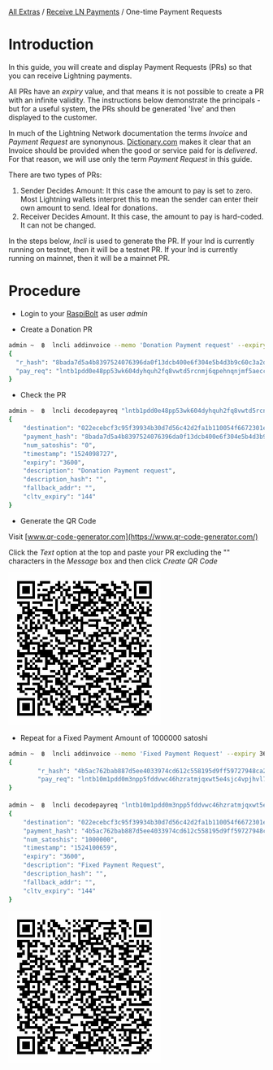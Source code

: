 [All Extras](README.md) / [Receive LN Payments](README.md#receive-ln-payments) / One-time Payment Requests

# Introduction #
In this guide, you will create and display Payment Requests (PRs) so that you can receive Lightning payments.

All PRs have an *expiry* value, and that means it is not possible to create a PR with an infinite validity. The instructions below demonstrate the principals - but for a useful system, the PRs should be generated 'live' and then displayed to the customer.

In much of the Lightning Network documentation the terms *Invoice* and *Payment Request* are synonynous. [Dictionary.com](http://www.dictionary.com/browse/invoice) makes it clear that an Invoice should be provided when the good or service paid for is *delivered*. For that reason, we will use only the term *Payment Request* in this guide.

There are two types of PRs:

1. Sender Decides Amount: It this case the amount to pay is set to zero. Most Lightning wallets interpret this to mean the sender can enter their own amount to send. Ideal for donations.
1. Receiver Decides Amount. It this case, the amount to pay is hard-coded. It can not be changed. 

In the steps below, *lncli* is used to generate the PR. If your lnd is currently running on testnet, then it will be a testnet PR. If your lnd is currently running on mainnet, then it will be a mainnet PR.

# Procedure #

* Login to your [RaspiBolt](https://github.com/Stadicus/guides/blob/master/raspibolt/README.md) as user *admin*

* Create a Donation PR 
```bash
admin ~  ฿  lncli addinvoice --memo 'Donation Payment request' --expiry 3600
{
  "r_hash": "8bada7d5a4b8397524076396da0f13dcb400e6f304e5b4d3b9c60c3a2dbbd7c7",
  "pay_req": "lntb1pdd0e48pp53wk604dyhquh2fq8vwtd5rcnmj6qpehnqnjmf5aeccxr5tdm6lrsdp8g3hkuct5d9hkugzsv9uk6etwwss8yet3w4jhxaqcqzys8p04easl3lk5dld2yauq03akn5h5mehhjcm76jtw9w800nj8r5khv2qht7nlwa5jqhvzxcnf5shyxzjj5plz53n24f0fmjxldhlmzlsqv3mw9p"
}
```
* Check the PR
```bash
admin ~  ฿  lncli decodepayreq "lntb1pdd0e48pp53wk604dyhquh2fq8vwtd5rcnmj6qpehnqnjmf5aeccxr5tdm6lrsdp8g3hkuct5d9hkugzsv9uk6etwwss8yet3w4jhxaqcqzys8p04easl3lk5dld2yauq03akn5h5mehhjcm76jtw9w800nj8r5khv2qht7nlwa5jqhvzxcnf5shyxzjj5plz53n24f0fmjxldhlmzlsqv3mw9p"
{
    "destination": "022ecebcf3c95f39934b30d7d56c42d2fa1b110054f6672301ecdb56c5941020d4",
    "payment_hash": "8bada7d5a4b8397524076396da0f13dcb400e6f304e5b4d3b9c60c3a2dbbd7c7",
    "num_satoshis": "0",
    "timestamp": "1524098727",
    "expiry": "3600",
    "description": "Donation Payment request",
    "description_hash": "",
    "fallback_addr": "",
    "cltv_expiry": "144"
}
```
* Generate the QR Code

Visit [www.qr-code-generator.com](https://www.qr-code-generator.com/)

Click the *Text* option at the top and paste your PR excluding the "" characters in the *Message* box and then click *Create QR Code*

![QR Code](images/RBE-04-LN-QR.png)

* Repeat for a Fixed Payment Amount of 1000000 satoshi

```bash
admin ~  ฿  lncli addinvoice --memo 'Fixed Payment Request' --expiry 3600 --amt 1000000
{
        "r_hash": "4b5ac762bab887d5ee4033974cd612c558195d9ff59727948ca2b046189907e4",
        "pay_req": "lntb10m1pdd0m3npp5fddvwc46hzratmjqxwt5e4sjc4vpjhvl7ktj09yv52cyvxyeqljqdpzge5hsetyypgxz7tdv4h8ggzjv4ch2etnwscqzysxqrrss7wurln7cfcd4uvye65jssdpyk437kpk7qw5vc74v83dpstgyrvnhk9788kpn59yt47rl5tj247zuu3xas5e7pqm0m6wxr2c3trzk5vcq5wxxpg"
}

admin ~  ฿  lncli decodepayreq "lntb10m1pdd0m3npp5fddvwc46hzratmjqxwt5e4sjc4vpjhvl7ktj09yv52cyvxyeqljqdpzge5hsetyypgxz7tdv4h8ggzjv4ch2etnwscqzysxqrrss7wurln7cfcd4uvye65jssdpyk437kpk7qw5vc74v83dpstgyrvnhk9788kpn59yt47rl5tj247zuu3xas5e7pqm0m6wxr2c3trzk5vcq5wxxpg"
{
    "destination": "022ecebcf3c95f39934b30d7d56c42d2fa1b110054f6672301ecdb56c5941020d4",
    "payment_hash": "4b5ac762bab887d5ee4033974cd612c558195d9ff59727948ca2b046189907e4",
    "num_satoshis": "1000000",
    "timestamp": "1524100659",
    "expiry": "3600",
    "description": "Fixed Payment Request",
    "description_hash": "",
    "fallback_addr": "",
    "cltv_expiry": "144"
}

```
![QR Code](images/RBE-04-LN-QR_fixed.png)





